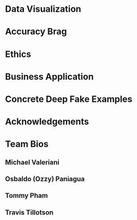 # Data Visualization


# Accuracy Brag

# Ethics

# Business Application

# Concrete Deep Fake Examples

# Acknowledgements

# Team Bios
## Michael Valeriani

## Osbaldo (Ozzy) Paniagua

## Tommy Pham

## Travis Tillotson
